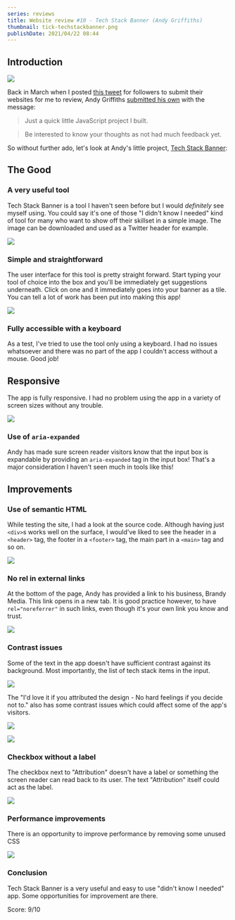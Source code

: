 ```yaml
---
series: reviews
title: Website review #10 - Tech Stack Banner (Andy Griffiths)
thumbnail: tick-techstackbanner.png
publishDate: 2021/04/22 08:44
---
```


## Introduction

![](/assets/techstackbanner-front.png)

Back in March when I posted [this tweet](https://twitter.com/SavvasStephnds/status/1372827437290172424) for followers to submit their websites for me to review, Andy Griffiths [submitted his own](https://twitter.com/brandymedia/status/1373236964384780291) with the message:

> Just a quick little JavaScript project I built. 

> Be interested to know your thoughts as not had much feedback yet. 

So without further ado, let's look at Andy's little project, [Tech Stack Banner](https://stack.brandymedia.co.uk/):


## The Good

### A very useful tool

Tech Stack Banner is a tool I haven't seen before but I would *definitely* see myself using. You could say it's one of those "I didn't know I needed" kind of tool for many who want to show off their skillset in a simple image. The image can be downloaded and used as a Twitter header for example.

![](/assets/techstackbanner-stack.png)

### Simple and straightforward

The user interface for this tool is pretty straight forward. Start typing your tool of choice into the box and you'll be immediately get suggestions underneath. Click on one and it immediately goes into your banner as a tile. You can tell a lot of work has been put into making this app!

![](/assets/techstackbanner-dropdown.png)

### Fully accessible with a keyboard

As a test, I've tried to use the tool only using a keyboard. I had no issues whatsoever and there was no part of the app I couldn't access without a mouse. Good job!

## Responsive

The app is fully responsive. I had no problem using the app in a variety of screen sizes without any trouble.

![](/assets/techstackbanner-mobile.png)

### Use of `aria-expanded`

Andy has made sure screen reader visitors know that the input box is expandable by providing an `aria-expanded` tag in the input box! That's a major consideration I haven't seen much in tools like this!

## Improvements

### Use of semantic HTML

While testing the site, I had a look at the source code. Although having just `<div>`s works well on the surface, I would've liked to see the header in a `<header>` tag, the footer in a `<footer>` tag, the main part in a `<main>` tag and so on.

![](/assets/techstackbanner-html.png)

### No rel in external links

At the bottom of the page, Andy has provided a link to his business, Brandy Media. This link opens in a new tab. It is good practice however, to have `rel="noreferrer"` in such links, even though it's your own link you know and trust.

![](/assets/techstackbanner-bottomlink.png)

### Contrast issues

Some of the text in the app doesn't have sufficient contrast against its background. Most importantly, the list of tech stack items in the input.

![](/assets/techstackbanner-stackinput-webaim.png)

The "I'd love it if you attributed the design - No hard feelings if you decide not to." also has some contrast issues which could affect some of the app's visitors.

![](/assets/techstackbanner-attribute.png)

![](/assets/techstackbanner-attribute-webaim.png)

### Checkbox without a label

The checkbox next to "Attribution" doesn't have a label or something the screen reader can read back to its user. The text "Attribution" itself could act as the label.

![](/assets/techstackbanner-attributioncheckbox.png)


### Performance improvements

There is an opportunity to improve performance by removing some unused CSS

![](/assets/techstackbanner-unusedcss-lighthouse.png)

### Conclusion

Tech Stack Banner is a very useful and easy to use "didn't know I needed" app. Some opportunities for improvement are there.

Score: 9/10